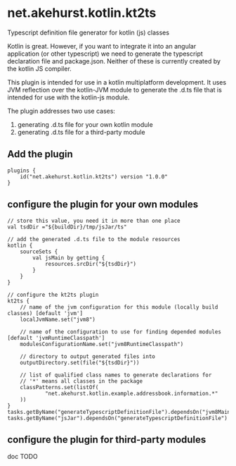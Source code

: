 # net.akehurst.kotlin.kt2ts
Typescript definition file generator for kotlin (js) classes

Kotlin is great. However, if you want to integrate it into an angular application (or other typescript) we need to generate the typescript declaration file and package.json. Neither of these is currently created by the kotlin JS compiler.

This plugin is intended for use in a kotlin multiplatform development. It uses JVM reflection over the kotlin-JVM module to generate the .d.ts file that is intended for use with the kotlin-js module.

The plugin addresses two use cases:
1. generating .d.ts file for your own kotlin module
2. generating .d.ts file for a third-party module


## Add the plugin

```
plugins {
    id("net.akehurst.kotlin.kt2ts") version "1.0.0"
}
```

## configure the plugin for your own modules

```
// store this value, you need it in more than one place
val tsdDir ="${buildDir}/tmp/jsJar/ts"

// add the generated .d.ts file to the module resources
kotlin {
    sourceSets {
        val jsMain by getting {
            resources.srcDir("${tsdDir}")
        }
    }
}

// configure the kt2ts plugin
kt2ts {
    // name of the jvm configuration for this module (locally build classes) [default 'jvm']
    localJvmName.set("jvm8")
    
    // name of the configuration to use for finding depended modules [default 'jvmRuntimeClasspath']
    modulesConfigurationName.set("jvm8RuntimeClasspath")
    
    // directory to output generated files into
    outputDirectory.set(file("${tsdDir}"))
    
    // list of qualified class names to generate declarations for
    // '*' means all classes in the package
    classPatterns.set(listOf(
            "net.akehurst.kotlin.example.addressbook.information.*"
    ))
}
tasks.getByName("generateTypescriptDefinitionFile").dependsOn("jvm8MainClasses")
tasks.getByName("jsJar").dependsOn("generateTypescriptDefinitionFile")
```

## configure the plugin for third-party modules
  doc TODO
